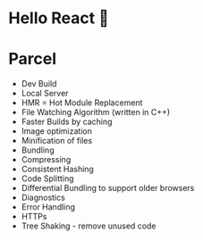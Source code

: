 # Hello React 🚀


# Parcel
- Dev Build
- Local Server
- HMR = Hot Module Replacement
- File Watching Algorithm (written in C++)
- Faster Builds by caching
- Image optimization
- Minification of files
- Bundling
- Compressing
- Consistent Hashing
- Code Splitting
- Differential Bundling to support older browsers
- Diagnostics
- Error Handling
- HTTPs
- Tree Shaking - remove unused code
